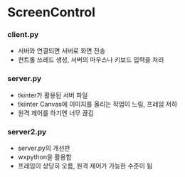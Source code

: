 # ScreenControl

### client.py
* 서버와 연결되면 서버로 화면 전송
* 컨트롤 쓰레드 생성, 서버의 마우스나 키보드 입력을 처리

### server.py
* tkinter가 활용된 서버 파일
* tkiinter Canvas에 이미지를 올리는 작업이 느림, 프레임 저하
* 원격 제어를 하기엔 너무 끊김

### server2.py
* server.py의 개선판
* wxpython을 활용함
* 프레임이 상당히 오름, 원격 제어가 가능한 수준이 됨
